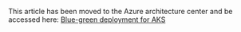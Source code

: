 This article has been moved to the Azure architecture center and be accessed here: [Blue-green deployment for AKS](https://learn.microsoft.com/azure/architecture/reference-architectures/containers/blue-green-deployment-for-aks/blue-green-deployment-for-aks)
